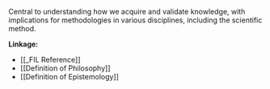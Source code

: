 Central to understanding how we acquire and validate knowledge, with implications for methodologies in various disciplines, including the scientific method.

**Linkage:**
- [[_FIL Reference]]
- [[Definition of Philosophy]]
- [[Definition of Epistemology]]